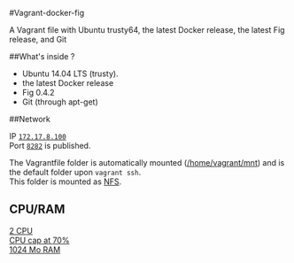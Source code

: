 #Vagrant-docker-fig


A Vagrant file with Ubuntu trusty64, the latest Docker release, the latest Fig release, and Git

##What's inside ?

 - Ubuntu 14.04 LTS (trusty).  
 - the latest Docker release  
 - Fig 0.4.2  
 - Git (through apt-get)  

##Network

IP [`172.17.8.100`][ip]  
Port [`8282`][port] is published.  


The Vagrantfile folder is automatically mounted ([/home/vagrant/mnt][mnt]) and is the default folder upon `vagrant ssh`.  
This folder is mounted as [NFS][nfs].  

## CPU/RAM

[2 CPU][ncpu]  
[CPU cap at 70%][cpuc]  
[1024 Mo RAM][ram]  

[mnt]: https://github.com/Micka33/Vagrant-docker-fig/blob/master/Vagrantfile#L63
[nfs]: https://github.com/Micka33/Vagrant-docker-fig/blob/master/Vagrantfile#L63
[ip]:  https://github.com/Micka33/Vagrant-docker-fig/blob/master/Vagrantfile#L61
[port]:https://github.com/Micka33/Vagrant-docker-fig/blob/master/Vagrantfile#L59
[ncpu]:https://github.com/Micka33/Vagrant-docker-fig/blob/master/Vagrantfile#L12
[cpuc]:https://github.com/Micka33/Vagrant-docker-fig/blob/master/Vagrantfile#L13
[ram]: https://github.com/Micka33/Vagrant-docker-fig/blob/master/Vagrantfile#L11
